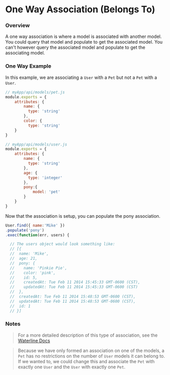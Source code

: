 # One Way Association (Belongs To)
### Overview

A one way association is where a model is associated with another model.  You could query that model and populate to get the associated model.  You can't however query the associated model and populate to get the associating model.

### One Way Example

In this example, we are associating a `User` with a `Pet` but not a `Pet` with a `User`.

```javascript
// myApp/api/models/pet.js
module.exports = {
	attributes: {
		name: {
		  type: 'string'
		},
		color: {
		  type: 'string'
	}
}
```

```javascript
// myApp/api/models/user.js
module.exports = {
	attributes: {
		name: {
		  type: 'string'
		},
		age: {
		  type: 'integer'
		},
		pony:{
			model: 'pet'
		}
	}
}

```

Now that the association is setup, you can populate the pony association.

```javascript
User.find({ name:'Mike' })
.populate('pony')
.exec(function(err, users) {

  // The users object would look something like:
  // [{ 
  //  name: 'Mike',
  //  age: 21,
  //  pony: { 
  //    name: 'Pinkie Pie',
  //    color: 'pink',
  //    id: 5,
  //    createdAt: Tue Feb 11 2014 15:45:33 GMT-0600 (CST),
  //    updatedAt: Tue Feb 11 2014 15:45:33 GMT-0600 (CST) 
  //  },
  //  createdAt: Tue Feb 11 2014 15:48:53 GMT-0600 (CST),
  //  updatedAt: Tue Feb 11 2014 15:48:53 GMT-0600 (CST),
  //  id: 1 
  // }]
```
### Notes
> For a more detailed description of this type of association, see the [Waterline Docs](https://github.com/balderdashy/waterline-docs/blob/master/models/associations/associations.md)


> Because we have only formed an association on one of the models, a `Pet` has no restrictions on the number of `User` models it can belong to. If we wanted to, we could change this and associate the `Pet` with exactly one `User` and the `User` with exactly one `Pet`.


<docmeta name="displayName" value="One Way Association">

